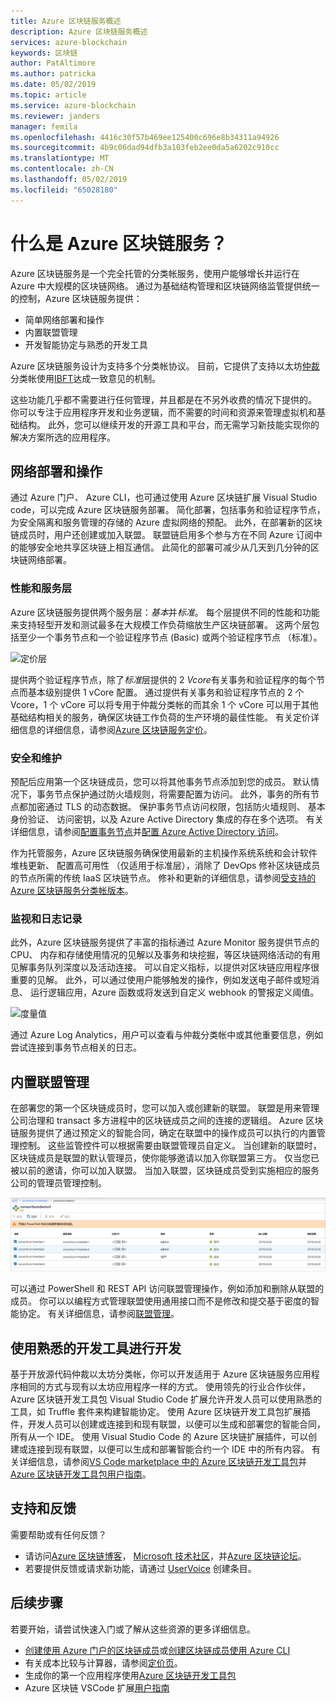 ```yaml
---
title: Azure 区块链服务概述
description: Azure 区块链服务概述
services: azure-blockchain
keywords: 区块链
author: PatAltimore
ms.author: patricka
ms.date: 05/02/2019
ms.topic: article
ms.service: azure-blockchain
ms.reviewer: janders
manager: femila
ms.openlocfilehash: 4416c30f57b469ee125400c696e8b34311a94926
ms.sourcegitcommit: 4b9c06dad94dfb3a103feb2ee0da5a6202c910cc
ms.translationtype: MT
ms.contentlocale: zh-CN
ms.lasthandoff: 05/02/2019
ms.locfileid: "65028180"
---
```

# <a name="what-is-azure-blockchain-service"></a>什么是 Azure 区块链服务？

Azure 区块链服务是一个完全托管的分类帐服务，使用户能够增长并运行在 Azure 中大规模的区块链网络。 通过为基础结构管理和区块链网络监管提供统一的控制，Azure 区块链服务提供：

* 简单网络部署和操作
* 内置联盟管理
* 开发智能协定与熟悉的开发工具

Azure 区块链服务设计为支持多个分类帐协议。 目前，它提供了支持以太坊[仲裁](https://www.jpmorgan.com/Quorum)分类帐使用[IBFT](https://github.com/jpmorganchase/quorum/wiki/Quorum-Consensus)达成一致意见的机制。

这些功能几乎都不需要进行任何管理，并且都是在不另外收费的情况下提供的。 你可以专注于应用程序开发和业务逻辑，而不需要的时间和资源来管理虚拟机和基础结构。 此外，您可以继续开发的开源工具和平台，而无需学习新技能实现你的解决方案所选的应用程序。

## <a name="network-deployment-and-operations"></a>网络部署和操作

通过 Azure 门户、 Azure CLI，也可通过使用 Azure 区块链扩展 Visual Studio code，可以完成 Azure 区块链服务部署。  简化部署，包括事务和验证程序节点，为安全隔离和服务管理的存储的 Azure 虚拟网络的预配。  此外，在部署新的区块链成员时，用户还创建或加入联盟。  联盟链启用多个参与方在不同 Azure 订阅中的能够安全地共享区块链上相互通信。  此简化的部署可减少从几天到几分钟的区块链网络部署。

### <a name="performance-and-service-tiers"></a>性能和服务层

Azure 区块链服务提供两个服务层：*基本*并*标准*。 每个层提供不同的性能和功能来支持轻型开发和测试最多在大规模工作负荷缩放生产区块链部署。 这两个层包括至少一个事务节点和一个验证程序节点 (Basic) 或两个验证程序节点 （标准）。

![定价层](./media/overview/pricing-tiers.png)

提供两个验证程序节点，除了*标准*层提供的 2 *Vcore*有关事务和验证程序的每个节点而基本级别提供 1 vCore 配置。  通过提供有关事务和验证程序节点的 2 个 Vcore，1 个 vCore 可以将专用于仲裁分类帐的而其余 1 个 vCore 可以用于其他基础结构相关的服务，确保区块链工作负荷的生产环境的最佳性能。 有关定价详细信息的详细信息，请参阅[Azure 区块链服务定价](https://azure.microsoft.com/pricing/details/blockchain-service)。

### <a name="security-and-maintenance"></a>安全和维护

预配后应用第一个区块链成员，您可以将其他事务节点添加到您的成员。  默认情况下，事务节点保护通过防火墙规则，将需要配置为访问。  此外，事务的所有节点都加密通过 TLS 的动态数据。  保护事务节点访问权限，包括防火墙规则、 基本身份验证、 访问密钥，以及 Azure Active Directory 集成的存在多个选项。 有关详细信息，请参阅[配置事务节点](configure-transaction-nodes.md)并[配置 Azure Active Directory 访问](configure-aad.md)。

作为托管服务，Azure 区块链服务确保使用最新的主机操作系统系统和会计软件堆栈更新、 配置高可用性 （仅适用于标准层），消除了 DevOps 修补区块链成员的节点所需的传统 IaaS 区块链节点。  修补和更新的详细信息，请参阅[受支持的 Azure 区块链服务分类帐版本](ledger-versions.md)。

### <a name="monitoring-and-logging"></a>监视和日志记录

此外，Azure 区块链服务提供了丰富的指标通过 Azure Monitor 服务提供节点的 CPU、 内存和存储使用情况的见解以及事务和块挖掘，等区块链网络活动的有用见解事务队列深度以及活动连接。  可以自定义指标，以提供对区块链应用程序很重要的见解。  此外，可以通过使用户能够触发的操作，例如发送电子邮件或短消息、 运行逻辑应用，Azure 函数或将发送到自定义 webhook 的警报定义阈值。

![度量值](./media/overview/metrics.png)

通过 Azure Log Analytics，用户可以查看与仲裁分类帐中或其他重要信息，例如尝试连接到事务节点相关的日志。

## <a name="built-in-consortium-management"></a>内置联盟管理

在部署您的第一个区块链成员时，您可以加入或创建新的联盟。  联盟是用来管理公司治理和 transact 多方进程中的区块链成员之间的连接的逻辑组。  Azure 区块链服务提供了通过预定义的智能合同，确定在联盟中的操作成员可以执行的内置管理控制。  这些监管控件可以根据需要由联盟管理员自定义。 当创建新的联盟时，区块链成员是联盟的默认管理员，使你能够邀请以加入你联盟第三方。  仅当您已被以前的邀请，你可以加入联盟。  当加入联盟，区块链成员受到实施相应的服务公司的管理员管理控制。

![联盟管理](./media/overview/consortium.png)

可以通过 PowerShell 和 REST API 访问联盟管理操作，例如添加和删除从联盟的成员。 你可以以编程方式管理联盟使用通用接口而不是修改和提交基于密度的智能协定。 有关详细信息，请参阅[联盟管理](consortium.md)。

## <a name="develop-using-familiar-development-tools"></a>使用熟悉的开发工具进行开发

基于开放源代码仲裁以太坊分类帐，你可以开发适用于 Azure 区块链服务应用程序相同的方式与现有以太坊应用程序一样的方式。 使用领先的行业合作伙伴，Azure 区块链开发工具包 Visual Studio Code 扩展允许开发人员可以使用熟悉的工具，如 Truffle 套件来构建智能协定。 使用 Azure 区块链开发工具包扩展插件，开发人员可以创建或连接到和现有联盟，以便可以生成和部署您的智能合同，所有从一个 IDE。 使用 Visual Studio Code 的 Azure 区块链扩展插件，可以创建或连接到现有联盟，以便可以生成和部署智能合约一个 IDE 中的所有内容。 有关详细信息，请参阅[VS Code marketplace 中的 Azure 区块链开发工具包](http://aka.ms/vscodebcextension)并[Azure 区块链开发工具包用户指南](http://aka.ms/vscodebcextensionwiki )。

## <a name="support-and-feedback"></a>支持和反馈

需要帮助或有任何反馈？

* 请访问[Azure 区块链博客](https://azure.microsoft.com/blog/topics/blockchain/)， [Microsoft 技术社区](https://techcommunity.microsoft.com/t5/Blockchain/bd-p/AzureBlockchain)，并[Azure 区块链论坛](https://social.msdn.microsoft.com/Forums/home?forum=azureblockchain)。
* 若要提供反馈或请求新功能，请通过 [UserVoice](https://feedback.azure.com/forums/921130-azure-blockchain-service) 创建条目。

## <a name="next-steps"></a>后续步骤

若要开始，请尝试快速入门或了解从这些资源的更多详细信息。
* [创建使用 Azure 门户的区块链成员](create-member.md)或[创建区块链成员使用 Azure CLI]()
* 有关成本比较与计算器，请参阅[定价页](https://azure.microsoft.com/pricing/details/blockchain-service)。
* 生成你的第一个应用程序使用[Azure 区块链开发工具包](https://github.com/Azure-Samples/blockchain-devkit)
* Azure 区块链 VSCode 扩展[用户指南](https://github.com/Microsoft/vscode-azure-blockchain-ethereum/wiki)
